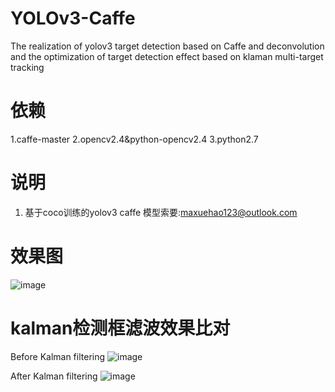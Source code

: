 # YOLOv3-Caffe
The realization of yolov3 target detection based on Caffe and deconvolution and the optimization of target detection effect based on klaman multi-target tracking

# 依赖
1.caffe-master  2.opencv2.4&python-opencv2.4  3.python2.7 

# 说明
1. 基于coco训练的yolov3 caffe 模型索要:maxuehao123@outlook.com 

# 效果图
![image](https://github.com/maxuehao/yolov3-caffe/blob/master/demo.png)

# kalman检测框滤波效果比对
Before Kalman filtering
![image](https://github.com/maxuehao/yolov3-caffe/blob/master/k2.png)

After Kalman filtering
![image](https://github.com/maxuehao/yolov3-caffe/blob/master/k1.png)
